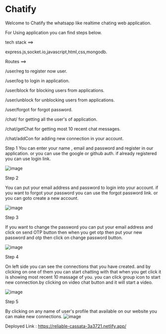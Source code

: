 # Chatify

Welcome to Chatify the whatsapp like realtime chating web application.

For Using application you can find steps below.

tech stack ==>

express.js,socket.io,javascript,html,css,mongodb.

Routes ==>

/user/reg to register now user.

/user/log to login in application.

/user/block for blocking users from applications.

/user/unblock for unblocking users from applications.

/user/forgot for forgot password.

/chat/ for getting all the user's of application.

/chat/getChat for getting most 10 recent chat messages.

/chat/addCon for adding new connection in your account.

Step 1
You can enter your name , email and password and register in our application. or you can use the google or github auth. if already registered you can use login link.

![image](https://github.com/haseeb1233/cruel-scale-8764/assets/112821956/c6edef32-dbda-4439-9840-5685770fbcf8)

Step 2

You can put your email address and password to login into your account. if you want to forgot your password you can use the forgot password link. or you can goto create a new account.

![image](https://github.com/haseeb1233/cruel-scale-8764/assets/112821956/0089093d-1af6-4021-9522-d8febda0f4ad)

Step 3

If you want to change the password you can put your email address and click on send OTP button then when you get otp then put your new password and otp then click on change password button.

![image](https://github.com/haseeb1233/cruel-scale-8764/assets/112821956/60e23466-8f9d-4b18-bd0f-41a143a5e660)

Step 4

On left side you can see the connections that you have created. and by clicking on one of them you can start chatting with that when you get click it is showing most recent 10 massage of you. you can click group icon to start new connection.by clicking on video chat button and it will start a video.

![image](https://github.com/haseeb1233/cruel-scale-8764/assets/112821956/5f9c59b8-b49c-4ea7-9d00-a98a9adcdbe6)

Step 5

By clicking on any name of user's profile that available on our website you can make new connections.
![image](https://github.com/haseeb1233/cruel-scale-8764/assets/112821956/e16f38f1-14a3-41e7-be55-2763f8d00a76)


Deployed Link : https://reliable-cassata-3a3721.netlify.app/




